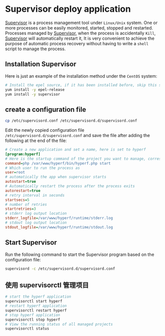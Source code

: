 # Supervisor deploy application

[Supervisor](http://www.supervisord.org/) is a process management tool under `Linux/Unix` system. One or more processes can be easily monitored, started, stopped and restarted. Processes managed by [Supervisor](http://www.supervisord.org/), when the process is accidentally `Kill`, [Supervisor](http://www.supervisord.org/) will automatically restart it, It is very convenient to achieve the purpose of automatic process recovery without having to write a `shell` script to manage the process.

## Installation Supervisor

Here is just an example of the installation method under the `CentOS` system:

```bash
# Install the epel source, if it has been installed before, skip this step
yum install -y epel-release
yum install -y supervisor  
```

## create a configuration file

```bash
cp /etc/supervisord.conf /etc/supervisord.d/supervisord.conf
```

Edit the newly copied configuration file `/etc/supervisord.d/supervisord.conf` and save the file after adding the following at the end of the file:

```ini
# Create a new application and set a name, here is set to hyperf
[program:hyperf]
# Here is the startup command of the project you want to manage, corresponding to the real path of your project
command=php /var/www/hyperf/bin/hyperf.php start
# Which user to run the process as
user=root
# automatically the app when supervisor starts
autostart=true
# Automatically restart the process after the process exits
autorestart=true
# retry interval in seconds
startsecs=5
# number of retries
startretries=3
# stderr log output location
stderr_logfile=/var/www/hyperf/runtime/stderr.log
# stdout log output location
stdout_logfile=/var/www/hyperf/runtime/stdout.log
```

## Start Supervisor

Run the following command to start the Supervisor program based on the configuration file:

```bash
supervisord -c /etc/supervisord.d/supervisord.conf
```

## 使用 supervisorctl 管理项目

```bash
# start the hyperf application
supervisorctl start hyperf
# restart hyperf application
supervisorctl restart hyperf
# stop hyperf application
supervisorctl stop hyperf
# View the running status of all managed projects
supervisorctl status
```
